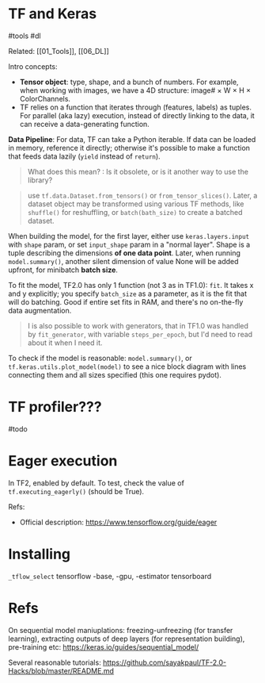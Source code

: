 # TF and Keras

#tools #dl

Related: [[01_Tools]], [[06_DL]]

Intro concepts:
* **Tensor object**:  type, shape, and a bunch of numbers. For example, when working with images, we have a 4D structure: image# × W × H × ColorChannels.
* TF relies on a function that iterates through (features, labels) as tuples. For parallel (aka lazy) execution, instead of directly linking to the data, it can receive a data-generating function.

**Data Pipeline**: 
For data, TF can take a Python iterable. If data can be loaded in memory, reference it directly; otherwise it's possible to make a function that feeds data lazily (`yield` instead of `return`).

> What does this mean? : Is it obsolete, or is it another way to use the library? 

> use `tf.data.Dataset.from_tensors()` or `from_tensor_slices()`. Later, a dataset object may be transformed using various TF methods, like `shuffle()` for reshuffling, or `batch(bath_size)` to create a batched dataset.

When building the model, for the first layer, either use `keras.layers.input` with `shape` param, or set `input_shape` param in a "normal layer". Shape is  a tuple describing the dimensions **of one data point**. Later, when running `model.summary()`, another silent dimension of value None will be added upfront, for minibatch **batch size**.

To fit the model, TF2.0 has only 1 function (not 3 as in TF1.0): `fit`. It takes x and y explicitly; you specify `batch_size` as a parameter, as it is the fit that will do batching. Good if entire set fits in RAM, and there's no on-the-fly data augmentation.

> I is also possible to work with generators, that in TF1.0 was handled by `fit_generator`, with variable `steps_per_epoch`, but I'd need to read about it when I need it.

To check if the model is reasonable: `model.summary()`, or `tf.keras.utils.plot_model(model)` to see a nice block diagram with lines connecting them and all sizes specified (this one requires pydot).

# TF profiler???

#todo

# Eager execution

In TF2, enabled by default. To test, check the value of `tf.executing_eagerly()` (should be True).

Refs:
* Official description: https://www.tensorflow.org/guide/eager

# Installing

`_tflow_select`
tensorflow
-base, -gpu, -estimator
tensorboard

# Refs

On sequential model maniuplations: freezing-unfreezing (for transfer learning), extracting outputs of deep layers (for representation building), pre-training etc:
https://keras.io/guides/sequential_model/

Several reasonable tutorials: https://github.com/sayakpaul/TF-2.0-Hacks/blob/master/README.md

